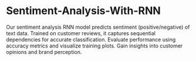 # Sentiment-Analysis-With-RNN
Our sentiment analysis RNN model predicts sentiment (positive/negative) of text data. Trained on customer reviews, it captures sequential dependencies for accurate classification. Evaluate performance using accuracy metrics and visualize training plots. Gain insights into customer opinions and brand perception.
